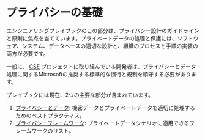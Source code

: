 # プライバシーの基礎

エンジニアリングプレイブックのこの部分は、プライバシー設計のガイドラインと原則に焦点を当てています。プライベートデータの処理と保護には、ソフトウェア、システム、データベースの適切な設計と、組織のプロセスと手順の実装の両方が必要です。

一般に、 [CSE](../CSE.md) プロジェクトに取り組んでいる開発者は、プライバシーとデータ処理に関するMicrosoftの推奨する標準的な慣行と規制を順守する必要があります。

プレイブックには現在、2つの主要な部分が含まれています。

1. [プライバシーとデータ](data-handling.md): 機密データとプライベートデータを適切に処理するためのベストプラクティス。
2. [プライバシーフレームワーク](privacy-frameworks.md): プライベートデータシナリオに適用できるフレームワークのリスト。
